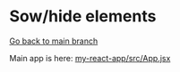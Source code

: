 # Sow/hide elements

[Go back to main branch](https://github.com/pranabdas/react-learning/tree/main)

Main app is here: [my-react-app/src/App.jsx](./my-react-app/src/App.jsx)

